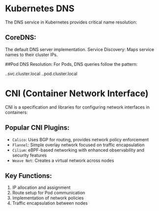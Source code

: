 # Kubernetes DNS
The DNS service in Kubernetes provides critical name resolution:

## CoreDNS: 
The default DNS server implementation.
Service Discovery: Maps service names to their cluster IPs.

##Pod DNS Resolution: 
For Pods, DNS queries follow the pattern:

<service-name>.<namespace>.svc.cluster.local
<pod-name>.<namespace>.pod.cluster.local



# CNI (Container Network Interface)
CNI is a specification and libraries for configuring network interfaces in containers:

## Popular CNI Plugins:

-  `Calico`: Uses BGP for routing, provides network policy enforcement
-  `Flannel`: Simple overlay network focused on traffic encapsulation
-  `Cilium`: eBPF-based networking with enhanced observability and security features
-  `Weave Net`: Creates a virtual network across nodes


## Key Functions:

1. IP allocation and assignment
2. Route setup for Pod communication
3. Implementation of network policies
4. Traffic encapsulation between nodes


